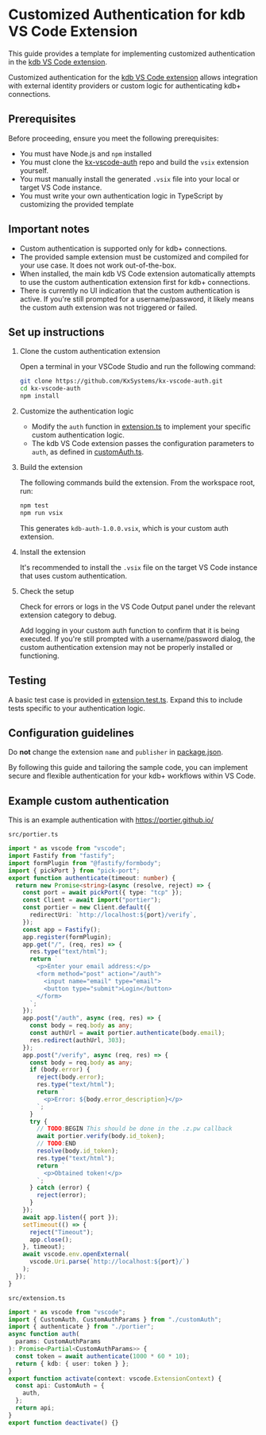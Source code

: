# Customized Authentication for kdb VS Code Extension

This guide provides a template for implementing customized authentication in the [kdb VS Code extension](https://github.com/KxSystems/kx-vscode).

Customized authentication for the [kdb VS Code extension](https://github.com/KxSystems/kx-vscode) allows integration with external identity providers or custom logic for authenticating kdb+ connections.

## Prerequisites

Before proceeding, ensure you meet the following prerequisites:

- You must have Node.js and `npm` installed
- You must clone the [kx-vscode-auth](https://github.com/KxSystems/kx-vscode-auth) repo and build the `vsix` extension yourself.
- You must manually install the generated `.vsix` file into your local or target VS Code instance.
- You must write your own authentication logic in TypeScript by customizing the provided template

## Important notes

- Custom authentication is supported only for kdb+ connections.
- The provided sample extension must be customized and compiled for your use case. It does not work out-of-the-box.
- When installed, the main kdb VS Code extension automatically attempts to use the custom authentication extension first for kdb+ connections.
- There is currently no UI indication that the custom authentication is active. If you're still prompted for a username/password, it likely means the custom auth extension was not triggered or failed.

## Set up instructions

1. Clone the custom authentication extension

    Open a terminal in your VSCode Studio and run the following command:
    ```sh
    git clone https://github.com/KxSystems/kx-vscode-auth.git
    cd kx-vscode-auth
    npm install
    ```

1. Customize the authentication logic

    - Modify the `auth` function in [extension.ts](https://github.com/KxSystems/kx-vscode-auth/blob/main/src/extension.ts) to implement your specific custom authentication logic.
    - The kdb VS Code extension passes the configuration parameters to `auth`, as defined in [customAuth.ts](https://github.com/KxSystems/kx-vscode-auth/blob/main/src/customAuth.ts).

2. Build the extension

    The following commands build the extension. From the workspace root, run:
    ```sh
    npm test
    npm run vsix
    ```
    
    This generates `kdb-auth-1.0.0.vsix`, which is your custom auth extension.

3. Install the extension

    It's recommended to install the `.vsix` file on the target VS Code instance that uses custom authentication.

4. Check the setup
 
    Check for errors or logs in the VS Code Output panel under the relevant extension category to debug.

    Add logging in your custom auth function to confirm that it is being executed. If you're still prompted with a username/password dialog, the custom authentication extension may not be properly installed or functioning.

## Testing

A basic test case is provided in [extension.test.ts](https://github.com/KxSystems/kx-vscode-auth/blob/main/src/test/extension.test.ts). Expand this to include tests specific to your authentication logic.

## Configuration guidelines

Do **not** change the extension `name` and `publisher` in [package.json](https://github.com/KxSystems/kx-vscode-auth/blob/main/package.json).

By following this guide and tailoring the sample code, you can implement secure and flexible authentication for your kdb+ workflows within VS Code.

## Example custom authentication

This is an example authentication with https://portier.github.io/

`src/portier.ts`

```typescript
import * as vscode from "vscode";
import Fastify from "fastify";
import formPlugin from "@fastify/formbody";
import { pickPort } from "pick-port";
export function authenticate(timeout: number) {
  return new Promise<string>(async (resolve, reject) => {
    const port = await pickPort({ type: "tcp" });
    const Client = await import("portier");
    const portier = new Client.default({
      redirectUri: `http://localhost:${port}/verify`,
    });
    const app = Fastify();
    app.register(formPlugin);
    app.get("/", (req, res) => {
      res.type("text/html");
      return `
        <p>Enter your email address:</p>
        <form method="post" action="/auth">
          <input name="email" type="email">
          <button type="submit">Login</button>
        </form>
      `;
    });
    app.post("/auth", async (req, res) => {
      const body = req.body as any;
      const authUrl = await portier.authenticate(body.email);
      res.redirect(authUrl, 303);
    });
    app.post("/verify", async (req, res) => {
      const body = req.body as any;
      if (body.error) {
        reject(body.error);
        res.type("text/html");
        return `
          <p>Error: ${body.error_description}</p>
        `;
      }
      try {
        // TODO:BEGIN This should be done in the .z.pw callback
        await portier.verify(body.id_token);
        // TODO:END
        resolve(body.id_token);
        res.type("text/html");
        return `
          <p>Obtained token!</p>
        `;
      } catch (error) {
        reject(error);
      }
    });
    await app.listen({ port });
    setTimeout(() => {
      reject("Timeout");
      app.close();
    }, timeout);
    await vscode.env.openExternal(
      vscode.Uri.parse(`http://localhost:${port}/`)
    );
  });
}
```
`src/extension.ts`
```typescript
import * as vscode from "vscode";
import { CustomAuth, CustomAuthParams } from "./customAuth";
import { authenticate } from "./portier";
async function auth(
  params: CustomAuthParams
): Promise<Partial<CustomAuthParams>> {
  const token = await authenticate(1000 * 60 * 10);
  return { kdb: { user: token } };
}
export function activate(context: vscode.ExtensionContext) {
  const api: CustomAuth = {
    auth,
  };
  return api;
}
export function deactivate() {}
```